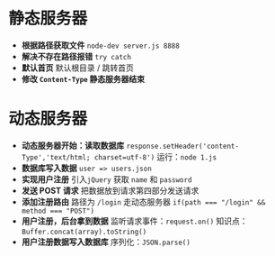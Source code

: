 # 静态服务器
* **根据路径获取文件**
`node-dev server.js 8888`
* **解决不存在路径报错**
 `try catch`
* **默认首页**
 默认根目录 / 跳转首页
* **修改 `Content-Type` 静态服务器结束**
# 动态服务器
* **动态服务器开始：读取数据库**
`response.setHeader('content-Type','text/html; charset=utf-8')`
 运行：`node 1.js`
* **数据库写入数据**
 `user => users.json`
* **实现用户注册**
 引入`jQuery` 获取 `name` 和 `password`
* **发送 POST 请求**
 把数据放到请求第四部分发送请求
* **添加注册路由**
 路径为 `/login` 走动态服务器
 `if(path === "/login" && method === "POST")`
* **用户注册，后台拿到数据**
监听请求事件：`request.on()` 知识点：`Buffer.concat(array).toString()`
* **用户注册数据写入数据库**
 序列化：`JSON.parse()`